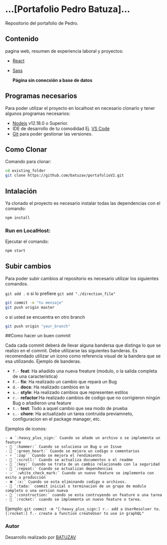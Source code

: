 # ...[Portafolio Pedro Batuza]...

Repositorio del portafolio de Pedro.

## Contenido

pagina web, resumen de experiencia laboral y proyectos:

- [React](https://es.reactjs.org/)
- [Sass](https://sass-lang.com/)

  **Página sin conecxión a base de datos**

## Programas necesarios

Para poder utilizar el proyecto en localhost en necesario clonarlo y tener algunos programas necesarios:

- [Nodejs](https://nodejs.org/es/download/) v12.18.0 o Superior.
- IDE de desarrollo de tu comodidad Ej. [VS Code](https://code.visualstudio.com/download)
- [Git](https://git-scm.com/downloads) para poder gestionar las versiones.

## Como Clonar

Comando para clonar:

```bash
cd existing_folder
git clone https://github.com/batuzav/portafolioV2.git

```

## Intalación

Ya clonado el proyecto es necesario instalar todas las dependencias con el comando:

```bash
npm install
```

### Run en LocalHost:

Ejecutar el comando:

```bash
npm start
```

## Subir cambios

Para poder subir cambios al repositorio es necesario utilizar los siguientes comandos.

`git add .` o si lo prefiere `git add "./direction_file"`

```bash
git commit -m "tu mensaje"
git push origin master
```

o si usted se encuentra en otro branch

```bash
git push origin "your_branch"
```

##Como hacer un buen commit

Cada cada commit deberá de llevar alguna bandersa que distinga lo que se realizo en el commit. Debe utilizarse las siguientes banderas.
Es recomendado utilizar un icono como referencia visual de la bandera que se esa utilizando.
Ejemplo de banderas.

- `f.-` **feat**: Ha añadido una nueva freature (modulo, o la salida completa de una característica)
- `F.-` **fix**: Ha realizado un cambio que repará un Bug
- `d.-` **docs**: Ha realizado cambios en la
- `s.-` **style**: Ha realizado cambios que representen estilos
- `r.-` **refactor**:Ha realizado cambios de codigo que no corrigieron ningún Bug o añadieron una feature
- `t.-` **test**: Todo a aquel cambio que sea modo de prueba
- `c.-` **chore**: Ha actualizado un tarea contruida previamneto, configuracion en el package manager, etc.

Ejemplos de iconos:

    - ➕ `:heavy_plus_sign:` Cuando se añade un archivo o se implementa un feature
    - 🔨 `:hammer:` Cuando se soluciona un Bug o un Issue
    - 💚 `:green_heart:` Cuando se mejora un codigo o comentarios
    - ⚡ `:zap`` Cuando se mejora el rendimiento
    - 📜 `:scroll:` Cuando se actualiza documentos o el readme
    - 🔑 `:key:` Cuando se trata de un cambio relacionado con la seguridad
    - 🔁 `:repeat:` Cuando se actualizan dependencias
    - ✅ `:white_check_mark:` Cuando un nuevo feature se implementa con exito a producción
    - ❌ `:x:` Cuando se esta eliminando codigo o archivos.
    - 🎉 `:tada:` commit inicial o terminacion de un grupo de modulo completo o una version nueva
    - 🚧 `:construction:` cuando se esta contruyendo un feature o una tarea
    - 🚀 `:rocket:` cuando se implementa un nuevo feature o tarea.

Ejemplo:
`git commit -m "[:heavy_plus_sign:] r.- add a UserResolver to. [:rocket:] f.- create a function createUser to use in graphQL"`

### Autor

Desarrollo realizado por [BATUZAV](https://batuzav.com)
